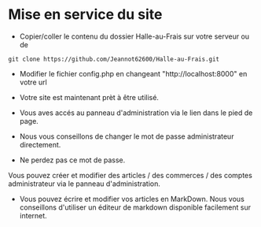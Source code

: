 # Mise en service du site

* Copier/coller le contenu du dossier Halle-au-Frais sur votre serveur ou de
```
git clone https://github.com/Jeannot62600/Halle-au-Frais.git
```

* Modifier le fichier config.php en changeant "http://localhost:8000" en votre url

* Votre site est maintenant prèt à être utilisé.

* Vous aves accés au panneau d'administration via le lien dans le pied de page.

* Nous vous conseillons de changer le mot de passe administrateur directement.

* Ne perdez pas ce mot de passe.

Vous pouvez créer et modifier des articles / des commerces / des comptes administrateur via le panneau d'administration.

* Vous pouvez écrire et modifier vos articles en MarkDown. Nous vous conseillons d'utiliser un éditeur de markdown disponible facilement sur internet.

